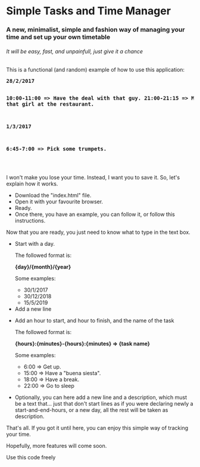 <h1>Simple Tasks and Time Manager</h1>

<h3>A new, minimalist, simple and fashion way of managing your time and set up your own timetable</h3>

<h6>It will be easy, fast, and unpainfull, just give it a chance</h6>

<p>
This is a functional (and random) example of how to use this application:
<pre><b>28/2/2017

10:00-11:00 => Have the deal with that guy.
21:00-21:15 => Meet that girl at the restaurant.

1/3/2017

6:45-7:00 => Pick some trumpets.

</b>
</pre>
</p>

<p>
I won't make you lose your time. Instead, I want you to save it. So, let's explain how it works.
</p>

<ul>
  <li>Download the "index.html" file.</li>
  <li>Open it with your favourite browser.</li>
  <li>Ready.</li>
  <li>Once there, you have an example, you can follow it, or follow this instructions.</li>
</ul>

<p>
  Now that you are ready, you just need to know what to type in the text box.
</p>

<ul>
  <li>
    <p>Start with a day.</p>
    <p>The followed format is: 
      <p><b>{day}/{month}/{year}</b></p>
    </p>
    <p>Some examples:</p>
    <ul>
      <li>30/1/2017</li>
      <li>30/12/2018</li>
      <li>15/5/2019</li>
    </ul>
  </li>
  <li>Add a new line</li>
  <li>
    <p>Add an hour to start, and hour to finish, and the name of the task</p>
    <p>The followed format is: 
      <p><b>{hours}:{minutes}-{hours}:{minutes} => {task name}</b></p>
    </p>
    <p>Some examples:</p>
    <ul>
      <li>6:00 => Get up.</li>
      <li>15:00 => Have a "buena siesta".</li>
      <li>18:00 => Have a break.</li>
      <li>22:00 => Go to sleep</li>
    </ul>
  </li>
  <li>
    <p>Optionally, you can here add a new line and a description, which must be a text that... just that don't start lines as if you were declaring newly a start-and-end-hours, or a new day, all the rest will be taken as description.</p>
  </li>
</ul>

<p>That's all. If you got it until here, you can enjoy this simple way of tracking your time.</p>

<p>Hopefully, more features will come soon.</p>

<p>Use this code freely</p>
